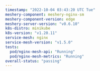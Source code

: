 ```yaml
---
timestamp: "2022-10-04 03:43:20 UTC Tue"
meshery-component: meshery-nginx-sm
meshery-component-version: edge
meshery-server-version: "v0.6.10"
k8s-distro: minikube
k8s-version: "v1.20.11"
service-mesh: nginx
service-mesh-version: "v1.5.0"
tests:
  pod/nginx-mesh-api: "Running"
  pod/nginx-mesh-metrics: "Running"
overall-status: "passing"
---
```

